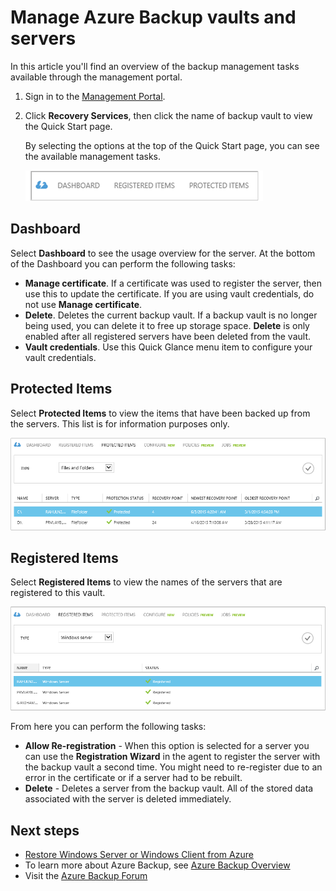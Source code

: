 <properties
    pageTitle="Manage Azure Backup vaults and servers | Microsoft Azure"
    description="Use this tutorial to learn how to manage Azure Backup vaults and servers."
    services="backup"
    documentationCenter=""
    authors="aashishr"
    manager="jwhit"
    editor="tysonn"/>

<tags
    ms.service="backup"
    ms.workload="storage-backup-recovery"
    ms.tgt_pltfrm="na"
    ms.devlang="na"
    ms.topic="article"
    ms.date="12/15/2015"
    ms.author="jimpark; aashishr; giridham"/>


# Manage Azure Backup vaults and servers
In this article you'll find an overview of the backup management tasks available through the management portal.

1. Sign in to the [Management Portal](https://manage.windowsazure.com).
2. Click **Recovery Services**, then click the name of backup vault to view the Quick Start page.

    By selecting the options at the top of the Quick Start page, you can see the available management tasks.

    ![Protected items](./media/backup-azure-manage-windows-server/RS_tabs.png)


## Dashboard
Select **Dashboard** to see the usage overview for the server. At the bottom of the Dashboard you can perform the following tasks:

* **Manage certificate**. If a certificate was used to register the server, then use this to update the certificate. If you are using vault credentials, do not use **Manage certificate**.
* **Delete**. Deletes the current backup vault. If a backup vault is no longer being used, you can delete it to free up storage space. **Delete** is only enabled after all registered servers have been deleted from the vault.
* **Vault credentials**. Use this Quick Glance menu item to configure your vault credentials.

## Protected Items
Select **Protected Items** to view the items that have been backed up from the servers. This list is for information purposes only.

![Protected items](./media/backup-azure-manage-windows-server/RS_protecteditems.png)

## Registered Items
Select **Registered Items** to view the names of the servers that are registered to this vault.

![Deleted Server](./media/backup-azure-manage-windows-server/RS_deletedserver.png)

From here you can perform the following tasks:

* **Allow Re-registration** - When this option is selected for a server you can use the **Registration Wizard** in the agent to register the server with the backup vault a second time. You might need to re-register due to an error in the certificate or if a server had to be rebuilt.
* **Delete** - Deletes a server from the backup vault. All of the stored data associated with the server is deleted immediately.

## Next steps
* [Restore Windows Server or Windows Client from Azure](backup-azure-restore-windows-server.md)
* To learn more about Azure Backup, see [Azure Backup Overview](backup-introduction-to-azure-backup.md)
* Visit the [Azure Backup Forum](http://go.microsoft.com/fwlink/p/?LinkId=290933)


